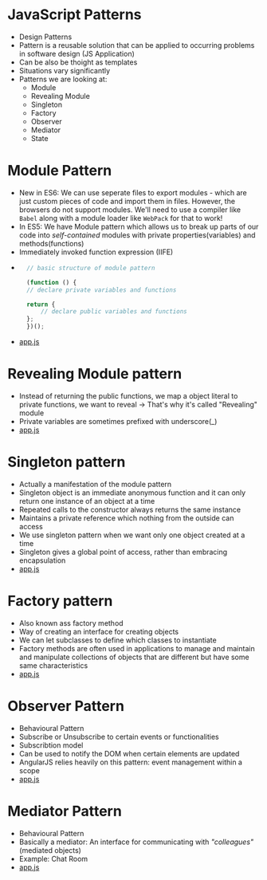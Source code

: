 # JavaScript Patterns
- Design Patterns
- Pattern is a reusable solution that can be applied to occurring problems in software design (JS Application)
- Can be also be thoight as templates
- Situations vary significantly
- Patterns we are looking at:
    - Module
    - Revealing Module
    - Singleton
    - Factory
    - Observer
    - Mediator
    - State

# Module Pattern
- New in ES6: We can use seperate files to export modules - which are just custom pieces of code and import them in files. However, the browsers do not support modules. We'll need to use a compiler like `Babel` along with a module loader like `WebPack` for that to work! 
- In ES5: We have Module pattern which allows us to break up parts of our code into *self-contained* modules with private properties(variables) and methods(functions)
- Immediately invoked function expression (IIFE)
- ```js
    // basic structure of module pattern

    (function () {
    // declare private variables and functions

    return {
        // declare public variables and functions
    };
    })();
    ```
- [app.js](Sandbox/module_pattern.js)

# Revealing Module pattern
- Instead of returning the public functions, we map a object literal to private functions, we want to reveal → That's why it's called "Revealing" module
- Private variables are sometimes prefixed with underscore(_)
- [app.js](Sandbox/module_pattern.js)

# Singleton pattern
- Actually a manifestation of the module pattern
- Singleton object is an immediate anonymous function and it can only return one instance of an object at a time
- Repeated calls to the constructor always returns the same instance
- Maintains a private reference which nothing from the outside can access
- We use singleton pattern when we want only one object created at a time
- Singleton gives a global point of access, rather than embracing encapsulation 
- [app.js](Sandbox/singleton.js)

# Factory pattern
- Also known ass factory method
- Way of creating an interface for creating objects 
- We can let subclasses to define which classes to instantiate
- Factory methods are often used in applications to manage and maintain and manipulate collections of objects that are different but have some same characteristics
- [app.js](Sandbox/factory.js)

# Observer Pattern
- Behavioural Pattern
- Subscribe or Unsubscribe to certain events or functionalities
- Subscribtion model
- Can be used to notify the DOM when certain elements are updated
- AngularJS relies heavily on this pattern: event management within a scope
- [app.js](Sandbox/observer.js)

# Mediator Pattern
- Behavioural Pattern
- Basically a mediator: An interface for communicating with *"colleagues"* (mediated objects)
- Example: Chat Room
- [app.js](Sandbox/mediator.js)

